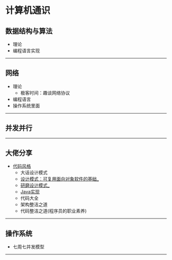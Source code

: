 #   计算机通识


##  数据结构与算法

-   理论
-   编程语言实现


----

##  网络

-   理论
    -   极客时间：趣谈⽹络协议
-   编程语言
-   操作系统里面

----

##  并发并行

----


##  大佬分享

-   [代码风格](code/REAMDE.md)
    -   ⼤话设计模式
    -   [设计模式：可复用面向对象软件的基础_](m100/README.md)
    -   [研磨设计模式_](yanm100/README.md)
    -   [Java实现](https://github.com/iluwatar/java-design-patterns)
    -   代码大全
    -   架构整洁之道
    -   代码整洁之道(程序员的职业素养)

----

##  操作系统
-   七周七并发模型


----
